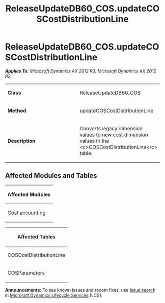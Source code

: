 ﻿---
title: ReleaseUpdateDB60_COS.updateCOSCostDistributionLine
TOCTitle: ReleaseUpdateDB60_COS.updateCOSCostDistributionLine
ms:assetid: 7f9d8aa9-48b0-92ac-2aa1-0c9572471790
ms:mtpsurl: https://msdn.microsoft.com/en-us/library/JJ685882(v=AX.60)
ms:contentKeyID: 49709336
ms.date: 05/18/2015
mtps_version: v=AX.60
---

# ReleaseUpdateDB60\_COS.updateCOSCostDistributionLine 


_**Applies To:** Microsoft Dynamics AX 2012 R3, Microsoft Dynamics AX 2012 R2_

<table>
<colgroup>
<col style="width: 50%" />
<col style="width: 50%" />
</colgroup>
<tbody>
<tr class="odd">
<td><p><strong>Class</strong></p></td>
<td><p>ReleaseUpdateDB60_COS</p></td>
</tr>
<tr class="even">
<td><p><strong>Method</strong></p></td>
<td><p>updateCOSCostDistributionLine</p></td>
</tr>
<tr class="odd">
<td><p><strong>Description</strong></p></td>
<td><p>Converts legacy dimension values to new cost dimension values in the &lt;c&gt;COSCostDistributionLine&lt;/c&gt; table.</p></td>
</tr>
</tbody>
</table>


## Affected Modules and Tables

<table>
<colgroup>
<col style="width: 100%" />
</colgroup>
<thead>
<tr class="header">
<th><p>Affected Modules</p></th>
</tr>
</thead>
<tbody>
<tr class="odd">
<td><p>Cost accounting</p></td>
</tr>
</tbody>
</table>


<table>
<colgroup>
<col style="width: 100%" />
</colgroup>
<thead>
<tr class="header">
<th><p>Affected Tables</p></th>
</tr>
</thead>
<tbody>
<tr class="odd">
<td><p>COSCostDistributionLine</p></td>
</tr>
<tr class="even">
<td><p>COSParameters</p></td>
</tr>
</tbody>
</table>

  
**Announcements:** To see known issues and recent fixes, use [Issue search](http://go.microsoft.com/fwlink/?linkid=389258) in [Microsoft Dynamics Lifecycle Services](http://go.microsoft.com/fwlink/?linkid=306505) (LCS).

